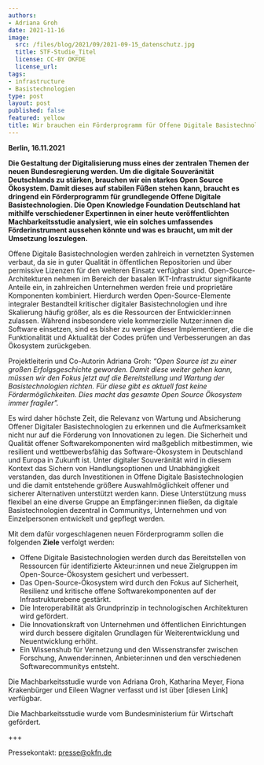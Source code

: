 ```yaml
---
authors:
- Adriana Groh
date: 2021-11-16
image:
  src: /files/blog/2021/09/2021-09-15_datenschutz.jpg
  title: STF-Studie_Titel
  license: CC-BY OKFDE
  license_url: 
tags:
- infrastructure
- Basistechnologien
type: post
layout: post
published: false
featured: yellow
title: Wir brauchen ein Förderprogramm für Offene Digitale Basistechnologien
---
```


**Berlin, 16.11.2021**

**Die Gestaltung der Digitalisierung muss eines der zentralen Themen der neuen Bundesregierung werden. Um die digitale Souveränität Deutschlands zu stärken, brauchen wir ein starkes Open Source Ökosystem. Damit dieses auf stabilen Füßen stehen kann, braucht es dringend ein Förderprogramm für grundlegende Offene Digitale Basistechnologien. Die Open Knowledge Foundation Deutschland hat mithilfe verschiedener Expertinnen in einer heute veröffentlichten Machbarkeitsstudie analysiert, wie ein solches umfassendes Förderinstrument aussehen könnte und was es braucht, um mit der Umsetzung loszulegen.**

Offene Digitale Basistechnologien werden zahlreich in vernetzten Systemen verbaut, da sie in guter Qualität in öffentlichen Repositorien und über permissive Lizenzen für den weiteren Einsatz verfügbar sind. Open-Source-Architekturen nehmen im Bereich der basalen IKT-Infrastruktur signifikante Anteile ein, in zahlreichen Unternehmen werden freie und proprietäre Komponenten kombiniert. Hierdurch werden Open-Source-Elemente integraler Bestandteil kritischer digitaler Basistechnologien und ihre Skalierung häufig größer, als es die Ressourcen der Entwickler:innen zulassen. Während insbesondere viele kommerzielle Nutzer:innen die Software einsetzen, sind es bisher zu wenige dieser Implementierer, die die Funktionalität und Aktualität der Codes prüfen und Verbesserungen an das Ökosystem zurückgeben.

Projektleiterin und Co-Autorin Adriana Groh: _“Open Source ist zu einer großen Erfolgsgeschichte geworden. Damit diese weiter gehen kann, müssen wir den Fokus jetzt auf die Bereitstellung und Wartung der Basistechnologien richten. Für diese gibt es aktuell fast keine Fördermöglichkeiten. Dies macht das gesamte Open Source Ökosystem immer fragiler”._

Es wird daher höchste Zeit, die Relevanz von Wartung und Absicherung Offener Digitaler Basistechnologien zu erkennen und die Aufmerksamkeit nicht nur auf die Förderung von Innovationen zu legen. Die Sicherheit und Qualität offener Softwarekomponenten wird maßgeblich mitbestimmen, wie resilient und wettbewerbsfähig das Software-Ökosystem in Deutschland und Europa in Zukunft ist. Unter digitaler Souveränität wird in diesem Kontext das Sichern von Handlungsoptionen und Unabhängigkeit verstanden, das durch Investitionen in Offene Digitale Basistechnologien und die damit entstehende größere Auswahlmöglichkeit offener und sicherer Alternativen unterstützt werden kann. Diese Unterstützung muss flexibel an eine diverse Gruppe an Empfänger:innen fließen, da digitale Basistechnologien dezentral in Communitys, Unternehmen und von Einzelpersonen entwickelt und gepflegt werden.

Mit dem dafür vorgeschlagenen neuen Förderprogramm sollen die folgenden **Ziele** verfolgt werden:
* Offene Digitale Basistechnologien werden durch das Bereitstellen von Ressourcen für identifizierte Akteur:innen und neue Zielgruppen im Open-Source-Ökosystem gesichert und verbessert.
* Das Open-Source-Ökosystem wird durch den Fokus auf Sicherheit, Resilienz und kritische offene Softwarekomponenten auf der Infrastrukturebene gestärkt.
* Die Interoperabilität als Grundprinzip in technologischen Architekturen wird gefördert.
* Die Innovationskraft von Unternehmen und öffentlichen Einrichtungen wird durch bessere digitalen Grundlagen für Weiterentwicklung und Neuentwicklung erhöht.
* Ein Wissenshub für Vernetzung und den Wissenstransfer zwischen Forschung, Anwender:innen, Anbieter:innen und den verschiedenen Softwarecommunitys entsteht. 

Die Machbarkeitsstudie wurde von Adriana Groh, Katharina Meyer, Fiona Krakenbürger und Eileen Wagner verfasst und ist über [diesen Link] verfügbar.

Die Machbarkeitsstudie wurde vom Bundesministerium für Wirtschaft gefördert.

+++

Pressekontakt: presse@okfn.de
